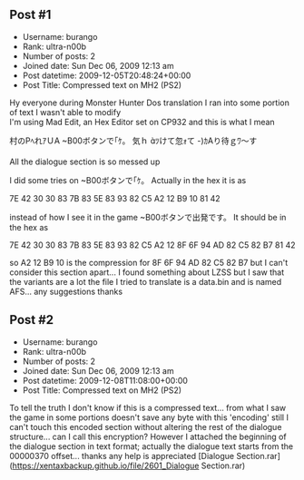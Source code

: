 ## Post #1
- Username: burango
- Rank: ultra-n00b
- Number of posts: 2
- Joined date: Sun Dec 06, 2009 12:13 am
- Post datetime: 2009-12-05T20:48:24+00:00
- Post Title: Compressed text on MH2 (PS2)

Hy everyone  during Monster Hunter Dos translation I ran into some portion of text I wasn't able to modify  
I'm using Mad Edit, an Hex Editor set on CP932 and this is what I mean

村のPﾍれｱＵA
~B00ボタンで｢ｹ。
気ｈ   ﾂけて忽ｫて
-)ｶAり待ｇﾜ～す

All the dialogue section is so messed up   

I did some tries on ~B00ボタンで｢ｹ。
Actually in the hex it is as

7E 42 30 30 83 7B 83 5E 83 93 82 C5 A2 12 B9 10 81 42

instead of how I see it in the game ~B00ボタンで出発です。
It should be in the hex as

7E 42 30 30 83 7B 83 5E 83 93 82 C5 A2 12 8F 6F 94 AD 82 C5 82 B7 81 42

so A2 12 B9 10 is the compression for 8F 6F 94 AD 82 C5 82 B7 but I can't consider this section apart... I found something about LZSS but I saw that the variants are a lot
the file I tried to translate is a data.bin and is named AFS... 
any suggestions  thanks
## Post #2
- Username: burango
- Rank: ultra-n00b
- Number of posts: 2
- Joined date: Sun Dec 06, 2009 12:13 am
- Post datetime: 2009-12-08T11:08:00+00:00
- Post Title: Compressed text on MH2 (PS2)

To tell the truth I don't know if this is a compressed text... from what I saw the game in some portions doesn't save any byte with this 'encoding'  still I can't touch this encoded section without altering the rest of the dialogue structure... can I call this encryption? However I attached the beginning of the dialogue section in text format; actually the dialogue text starts from the 00000370 offset... thanks any help is appreciated 
[Dialogue Section.rar](https://xentaxbackup.github.io/file/2601_Dialogue Section.rar)
